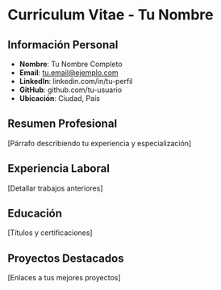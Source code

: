 # Curriculum Vitae - Tu Nombre

## Información Personal
- **Nombre**: Tu Nombre Completo
- **Email**: tu.email@ejemplo.com
- **LinkedIn**: linkedin.com/in/tu-perfil
- **GitHub**: github.com/tu-usuario
- **Ubicación**: Ciudad, País

## Resumen Profesional
[Párrafo describiendo tu experiencia y especialización]

## Experiencia Laboral
[Detallar trabajos anteriores]

## Educación
[Títulos y certificaciones]

## Proyectos Destacados
[Enlaces a tus mejores proyectos]